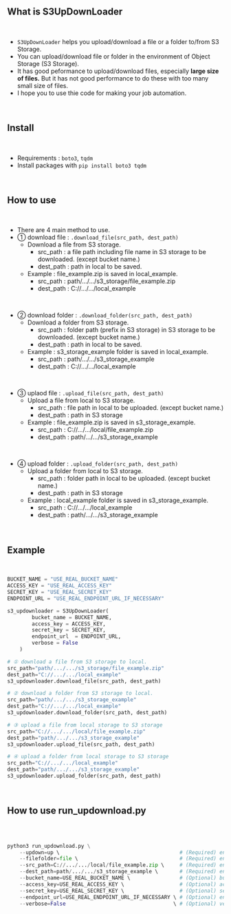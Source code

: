 <br>

## **What is S3UpDownLoader**

<br>

- `S3UpDownLoader` helps you upload/download a file or a folder to/from S3 Storage.
- You can upload/download file or folder in the environment of Object Storage (S3 Storage).
- It has good peformance to upload/download files, especially **large size of files.** But it has not good performance to do these with too many small size of files.
- I hope you to use thie code for making your job automation.

<br>

## **Install**

<br>

- Requirements : `boto3`, `tqdm`
- Install packages with `pip install boto3 tqdm`

<br>

## **How to use**

<br>

- There are 4 main method to use.
- ① download file : `.download_file(src_path, dest_path)`
    - Download a file from S3 storage.
        - src_path : a file path including file name in S3 storage to be downloaded. (except bucket name.)
        - dest_path : path in local to be saved.
    - Example : file_example.zip is saved in local_example.
        - src_path : path/.../.../s3_storage/file_example.zip
        - dest_path : C://.../.../local_example

<br>

- ② download folder : `.download_folder(src_path, dest_path)`
    - Download a folder from S3 storage.
        - src_path : folder path (prefix in S3 storage) in S3 storage to be downloaded. (except bucket name.)
        - dest_path : path in local to be saved.
    - Example : s3_storage_example folder is saved in local_example.
        - src_path : path/.../.../s3_storage_example
        - dest_path : C://.../.../local_example

<br>

- ③ uplaod file : `.upload_file(src_path, dest_path)`
    - Upload a file from local to S3 storage.
        - src_path : file path in local to be uploaded. (except bucket name.)
        - dest_path : path in S3 storage
    - Example : file_example.zip is saved in s3_storage_example.
        - src_path : C://.../.../local/file_example.zip
        - dest_path : path/.../.../s3_storage_example

<br>

- ④ upload folder : `.upload_folder(src_path, dest_path)`
    - Upload a folder from local to S3 storage.
        - src_path : folder path in local to be uploaded. (except bucket name.)
        - dest_path : path in S3 storage
    - Example : local_example folder is saved in s3_storage_example.
        - src_path : C://.../.../local_example
        - dest_path : path/.../.../s3_storage_example

<br>

## **Example**

<br>

```python
BUCKET_NAME = "USE_REAL_BUCKET_NAME"
ACCESS_KEY = "USE_REAL_ACCESS_KEY"
SECRET_KEY = "USE_REAL_SECRET_KEY"
ENDPOINT_URL = "USE_REAL_ENDPOINT_URL_IF_NECESSARY"

s3_updownloader = S3UpDownLoader(
        bucket_name = BUCKET_NAME,
        access_key = ACCESS_KEY,
        secret_key = SECRET_KEY,
        endpoint_url  = ENDPOINT_URL,
        verbose = False
    )

# ① download a file from S3 storage to local.
src_path="path/.../.../s3_storage/file_example.zip"
dest_path="C://.../.../local_example"
s3_updownloader.download_file(src_path, dest_path)

# ② download a folder from S3 storage to local.
src_path="path/.../.../s3_storage_example"
dest_path="C://.../.../local_example"
s3_updownloader.download_folder(src_path, dest_path)

# ③ upload a file from local storage to S3 storage
src_path="C://.../.../local/file_example.zip"
dest_path="path/.../.../s3_storage_example"
s3_updownloader.upload_file(src_path, dest_path)

# ④ upload a folder from local storage to S3 storage
src_path="C://.../.../local_example"
dest_path="path/.../.../s3_storage_example"
s3_updownloader.upload_folder(src_path, dest_path)
```

<br>

## **How to use run_updownload.py**

<br>

```python

python3 run_updownload.py \
    --updown=up \                                       # (Required) enter 'up' for upload or 'down' for download.
    --filefolder=file \                                 # (Required) enter 'file' for a file or 'folder' for a folder.
    --src_path=C://.../.../local/file_example.zip \     # (Required) enter the path to the file or folder to be up/downloaded.
    --dest_path=path/.../.../s3_storage_example \       # (Required) enter the path to the file or folder to be up/downloaded.
    --bucket_name=USE_REAL_BUCKET_NAME \                # (Optional) bucket name.
    --access_key=USE_REAL_ACCESS_KEY \                  # (Optional) access key.
    --secret_key=USE_REAL_SECRET_KEY \                  # (Optional) secret key.
    --endpoint_url=USE_REAL_ENDPOINT_URL_IF_NECESSARY \ # (Optional) endpoint url for S3 Compatible Storage.
    --verbose=False                                   \ # (Optional) verbose
```

<br>